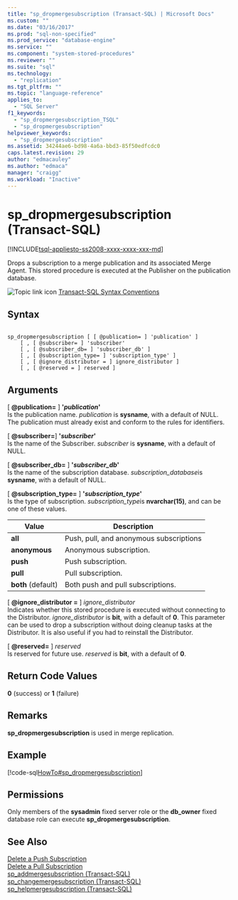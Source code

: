 ```yaml
---
title: "sp_dropmergesubscription (Transact-SQL) | Microsoft Docs"
ms.custom: ""
ms.date: "03/16/2017"
ms.prod: "sql-non-specified"
ms.prod_service: "database-engine"
ms.service: ""
ms.component: "system-stored-procedures"
ms.reviewer: ""
ms.suite: "sql"
ms.technology: 
  - "replication"
ms.tgt_pltfrm: ""
ms.topic: "language-reference"
applies_to: 
  - "SQL Server"
f1_keywords: 
  - "sp_dropmergesubscription_TSQL"
  - "sp_dropmergesubscription"
helpviewer_keywords: 
  - "sp_dropmergesubscription"
ms.assetid: 34244ae6-bd98-4a6a-bbd3-85f50edfcdc0
caps.latest.revision: 29
author: "edmacauley"
ms.author: "edmaca"
manager: "craigg"
ms.workload: "Inactive"
---
```

# sp_dropmergesubscription (Transact-SQL)
[!INCLUDE[tsql-appliesto-ss2008-xxxx-xxxx-xxx-md](../../includes/tsql-appliesto-ss2008-xxxx-xxxx-xxx-md.md)]

  Drops a subscription to a merge publication and its associated Merge Agent. This stored procedure is executed at the Publisher on the publication database.  
  
 ![Topic link icon](../../database-engine/configure-windows/media/topic-link.gif "Topic link icon") [Transact-SQL Syntax Conventions](../../t-sql/language-elements/transact-sql-syntax-conventions-transact-sql.md)  
  
## Syntax  
  
```  
  
sp_dropmergesubscription [ [ @publication= ] 'publication' ]   
    [ , [ @subscriber= ] 'subscriber'    
    [ , [ @subscriber_db= ] 'subscriber_db' ]   
    [ , [ @subscription_type= ] 'subscription_type' ]   
    [ , [ @ignore_distributor = ] ignore_distributor ]   
    [ , [ @reserved = ] reserved ]  
```  
  
## Arguments  
 [ **@publication=** ] **'***publication***'**  
 Is the publication name. *publication* is **sysname**, with a default of NULL. The publication must already exist and conform to the rules for identifiers.  
  
 [ **@subscriber=**] **'***subscriber***'**  
 Is the name of the Subscriber. *subscriber* is **sysname**, with a default of NULL.  
  
 [ **@subscriber_db=** ] **'***subscriber_db***'**  
 Is the name of the subscription database. *subscription_database*is **sysname**, with a default of NULL.  
  
 [ **@subscription_type=** ] **'***subscription_type***'**  
 Is the type of subscription. *subscription_type*is **nvarchar(15)**, and can be one of these values.  
  
|Value|Description|  
|-----------|-----------------|  
|**all**|Push, pull, and anonymous subscriptions|  
|**anonymous**|Anonymous subscription.|  
|**push**|Push subscription.|  
|**pull**|Pull subscription.|  
|**both** (default)|Both push and pull subscriptions.|  
  
 [ **@ignore_distributor =** ] *ignore_distributor*  
 Indicates whether this stored procedure is executed without connecting to the Distributor. *ignore_distributor* is **bit**, with a default of **0**. This parameter can be used to drop a subscription without doing cleanup tasks at the Distributor. It is also useful if you had to reinstall the Distributor.  
  
 [ **@reserved=** ] *reserved*  
 Is reserved for future use. *reserved* is **bit**, with a default of **0**.  
  
## Return Code Values  
 **0** (success) or **1** (failure)  
  
## Remarks  
 **sp_dropmergesubscription** is used in merge replication.  
  
## Example  
 [!code-sql[HowTo#sp_dropmergesubscription](../../relational-databases/replication/codesnippet/tsql/sp-dropmergesubscription_1.sql)]  
  
## Permissions  
 Only members of the **sysadmin** fixed server role or the **db_owner** fixed database role can execute **sp_dropmergesubscription**.  
  
## See Also  
 [Delete a Push Subscription](../../relational-databases/replication/delete-a-push-subscription.md)   
 [Delete a Pull Subscription](../../relational-databases/replication/delete-a-pull-subscription.md)   
 [sp_addmergesubscription &#40;Transact-SQL&#41;](../../relational-databases/system-stored-procedures/sp-addmergesubscription-transact-sql.md)   
 [sp_changemergesubscription &#40;Transact-SQL&#41;](../../relational-databases/system-stored-procedures/sp-changemergesubscription-transact-sql.md)   
 [sp_helpmergesubscription &#40;Transact-SQL&#41;](../../relational-databases/system-stored-procedures/sp-helpmergesubscription-transact-sql.md)  
  
  
